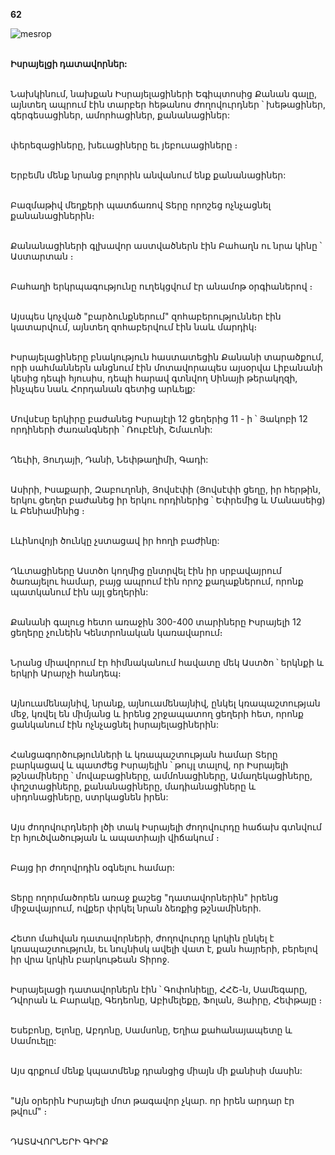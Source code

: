 **62**

![mesrop](https://volamar.ru/audio_video/foto/01/detbible/B136.BMP)

\
**Իսրայելցի դատավորներ:**

\
Նախկինում, նախքան Իսրայելացիների Եգիպտոսից Քանան գալը, այնտեղ ապրում էին տարբեր հեթանոս ժողովուրդներ ՝ խեթացիներ, գերգեսացիներ, ամորհացիներ, քանանացիներ:

\
փերեզացիները, խեւացիները եւ յեբուսացիները ։

\
Երբեմն մենք նրանց բոլորին անվանում ենք քանանացիներ:

\
Բազմաթիվ մեղքերի պատճառով Տերը որոշեց ոչնչացնել քանանացիներին։

\
Քանանացիների գլխավոր աստվածներն էին Բահաղն ու նրա կինը ՝ Աստարտան ։

\
Բահաղի երկրպագությունը ուղեկցվում էր անամոթ օրգիաներով ։

\
Այսպես կոչված "բարձունքներում" զոհաբերություններ էին կատարվում, այնտեղ զոհաբերվում էին նաև մարդիկ։

\
Իսրայելացիները բնակություն հաստատեցին Քանանի տարածքում, որի սահմաններն անցնում էին մոտավորապես այսօրվա Լիբանանի կեսից դեպի հյուսիս, դեպի հարավ գտնվող Սինայի թերակղզի, ինչպես նաև Հորդանան գետից արևելք:

\
Մովսէսը երկիրը բաժանեց Իսրայէլի 12 ցեղերից 11 - ի ՝ Յակոբի 12 որդիների ժառանգների ՝ Ռուբէնի, Շմաւոնի:

\
Ղեւիի, Յուդայի, Դանի, Նեփթաղիմի, Գադի:

\
Ասիրի, Իսաքարի, Զաբուղոնի, Յովսէփի (Յովսէփի ցեղը, իր հերթին, երկու ցեղեր բաժանեց իր երկու որդիներից ՝ Եփրեմից և Մանասեից) և Բենիամինից ։

\
Լևինովոյի ծունկը չստացավ իր հողի բաժինը:

\
Ղևտացիները Աստծո կողմից ընտրվել էին իր սրբավայրում ծառայելու համար, բայց ապրում էին որոշ քաղաքներում, որոնք պատկանում էին այլ ցեղերին:

\
Քանանի գալուց հետո առաջին 300-400 տարիները Իսրայելի 12 ցեղերը չունեին Կենտրոնական կառավարում։

\
Նրանց միավորում էր հիմնականում հավատը մեկ Աստծո ՝ երկնքի և երկրի Արարչի հանդեպ։

\
Այնուամենայնիվ, նրանք, այնուամենայնիվ, ընկել կռապաշտության մեջ, կռվել են միմյանց և իրենց շրջապատող ցեղերի հետ, որոնք ցանկանում էին ոչնչացնել իսրայելացիներին:

\
Հանցագործությունների և կռապաշտության համար Տերը բարկացավ և պատժեց Իսրայելին ՝ թույլ տալով, որ Իսրայելի թշնամիները ՝ մովաբացիները, ամմոնացիները, Ամաղեկացիները, փղշտացիները, քանանացիները, մադիանացիները և սիդոնացիները, ստրկացնեն իրեն:

\
Այս ժողովուրդների լծի տակ Իսրայելի ժողովուրդը հաճախ գտնվում էր հյուծվածության և ապատիայի վիճակում ։

\
Բայց իր ժողովրդին օգնելու համար:

\
Տերը ողորմածորեն առաջ քաշեց "դատավորներին" իրենց միջավայրում, ովքեր փրկել նրան ձեռքից թշնամիների.

\
Հետո մահվան դատավորների, ժողովուրդը կրկին ընկել է կռապաշտություն, եւ նույնիսկ ավելի վատ է, քան հայրերի, բերելով իր վրա կրկին բարկութեան Տիրոջ.

\
Իսրայելացի դատավորներն էին ՝ Գոփոնիելը, ՀՀՇ-ն, Սամեգարը, Դվորան և Բարակը, Գեդեոնը, Աբիմելեքը, Ֆոլան, Յաիրը, Հեփթայը ։

\
Եսեբոնը, Ելոնը, Աբդոնը, Սամսոնը, Եղիա քահանայապետը և Սամուելը:

\
Այս գրքում մենք կպատմենք դրանցից միայն մի քանիսի մասին:

\
"Այն օրերին Իսրայելի մոտ թագավոր չկար. որ իրեն արդար էր թվում" ։

\
ԴԱՏԱՎՈՐՆԵՐԻ ԳԻՐՔ
